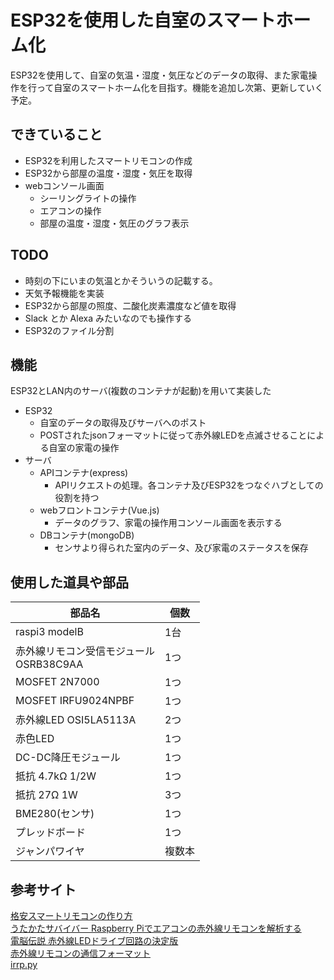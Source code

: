 # ESP32を使用した自室のスマートホーム化 
ESP32を使用して、自室の気温・湿度・気圧などのデータの取得、また家電操作を行って自室のスマートホーム化を目指す。機能を追加し次第、更新していく予定。
  
## できていること
- ESP32を利用したスマートリモコンの作成
- ESP32から部屋の温度・湿度・気圧を取得
- webコンソール画面
  - シーリングライトの操作
  - エアコンの操作
  - 部屋の温度・湿度・気圧のグラフ表示
  
  
## TODO
- 時刻の下にいまの気温とかそういうの記載する。
- 天気予報機能を実装
- ESP32から部屋の照度、二酸化炭素濃度など値を取得
- Slack とか Alexa みたいなのでも操作する
- ESP32のファイル分割
  
  
## 機能
ESP32とLAN内のサーバ(複数のコンテナが起動)を用いて実装した
- ESP32
  - 自室のデータの取得及びサーバへのポスト
  - POSTされたjsonフォーマットに従って赤外線LEDを点滅させることによる自室の家電の操作
- サーバ
  - APIコンテナ(express)
    - APIリクエストの処理。各コンテナ及びESP32をつなぐハブとしての役割を持つ
  - webフロントコンテナ(Vue.js)
    - データのグラフ、家電の操作用コンソール画面を表示する
  - DBコンテナ(mongoDB)
    - センサより得られた室内のデータ、及び家電のステータスを保存



## 使用した道具や部品

|  部品名 |  個数  |
| ---- | ---- |
|  raspi3 modelB  |1台|
|  赤外線リモコン受信モジュール<br>OSRB38C9AA|1つ|
|MOSFET 2N7000|1つ|
|MOSFET IRFU9024NPBF|1つ|
|赤外線LED OSI5LA5113A|2つ|
|赤色LED|1つ|
|DC-DC降圧モジュール|1つ|
|抵抗 4.7kΩ 1/2W|1つ|
|抵抗 27Ω 1W|3つ|
|BME280(センサ)|1つ|
|プレッドボード|1つ|
|ジャンパワイヤ|複数本|



## 参考サイト
[格安スマートリモコンの作り方](https://qiita.com/takjg/items/e6b8af53421be54b62c9)  
[うたかたサバイバー Raspberry Piでエアコンの赤外線リモコンを解析する](https://paltee.net/archives/247)  
[電脳伝説 赤外線LEDドライブ回路の決定版](https://vintagechips.wordpress.com/2013/10/05%E8%B5%A4%E5%A4%96%E7%B7%9Aled%E3%83%89%E3%83%A9%E3%82%A4%E3%83%96%E5%9B%9E%E8%B7%AF%E3%81%AE%E6%B1%BA%E5%AE%9A%E7%89%88/)  
[赤外線リモコンの通信フォーマット](http://elm-chan.org/docs/ir_format.html)  
[irrp.py](http://abyz.me.uk/rpi/pigpio/examples.html#Python_irrp_py) 





